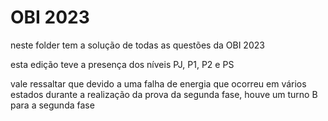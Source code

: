 # OBI 2023

neste folder tem a solução de todas as questões da OBI 2023

esta edição teve a presença dos níveis PJ, P1, P2 e PS

vale ressaltar que devido a uma falha de energia que ocorreu em vários estados durante a realização da prova da segunda fase, houve um turno B para a segunda fase
